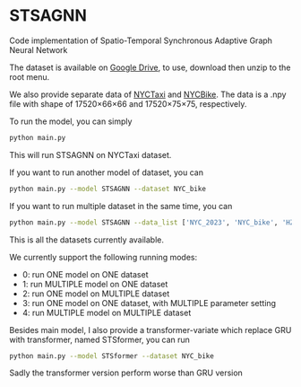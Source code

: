# STSAGNN
Code implementation of Spatio-Temporal Synchronous Adaptive Graph Neural Network

The dataset is available on [Google Drive](https://drive.google.com/file/d/1RYR2q_aXzhhe4eOMioBxYMrSeIDbY-Pw/view?usp=drive_link),
to use, download then unzip to the root menu.

We also provide separate data of [NYCTaxi](https://drive.google.com/file/d/1q3ZbuEJALkEsSXVRKuaCatW6_MavKJpM/view?usp=drive_link)
and [NYCBike](https://drive.google.com/file/d/1W4gKCeFqUvvZ8JLjVNfPYyQCjBKmERWd/view?usp=drive_link).
The data is a .npy file with shape of 17520×66×66 and 17520×75×75, respectively.

To run the model, you can simply
```bash
python main.py
```
This will run STSAGNN on NYCTaxi dataset.

If you want to run another model of dataset, you can
```bash
python main.py --model STSAGNN --dataset NYC_bike
```

If you want to run multiple dataset in the same time, you can
```bash
python main.py --model STSAGNN --data_list ['NYC_2023', 'NYC_bike', 'HZ_Metro', 'SH_Metro'] --debug_mode 2
```
This is all the datasets currently available.

We currently support the following running modes:

- 0: run ONE model on ONE dataset
- 1: run MULTIPLE model on ONE dataset
- 2: run ONE model on MULTIPLE dataset
- 3: run ONE model on ONE dataset, with MULTIPLE parameter setting
- 4: run MULTIPLE model on MULTIPLE dataset

Besides main model, I also provide a transformer-variate which replace GRU with transformer, named STSformer,
you can run
```bash
python main.py --model STSformer --dataset NYC_bike
```
Sadly the transformer version perform worse than GRU version
